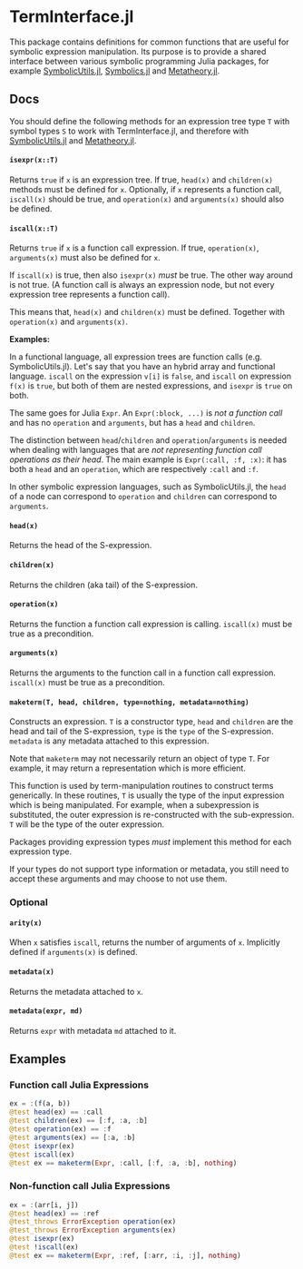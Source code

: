 # TermInterface.jl

This package contains definitions for common functions that are useful for symbolic expression manipulation.
Its purpose is to provide a shared interface between various symbolic programming Julia packages, for example 
[SymbolicUtils.jl](https://github.com/JuliaSymbolics/SymbolicUtils.jl), [Symbolics.jl](https://github.com/JuliaSymbolics/Symbolics.jl) and [Metatheory.jl](https://github.com/0x0f0f0f/Metatheory.jl).

## Docs
You should define the following methods for an expression tree type `T` with symbol types `S` to  work
with TermInterface.jl, and therefore with [SymbolicUtils.jl](https://github.com/JuliaSymbolics/SymbolicUtils.jl) 
and [Metatheory.jl](https://github.com/0x0f0f0f/Metatheory.jl).

#### `isexpr(x::T)` 

Returns `true` if `x` is an expression tree. If true, `head(x)` and `children(x)` methods must be defined for `x`.
Optionally, if `x` represents a function call, `iscall(x)` should be true, and `operation(x)` and `arguments(x)` should also be defined. 

#### `iscall(x::T)`

Returns `true` if `x` is a function call expression. If true, `operation(x)`, `arguments(x)`
must also be defined for `x`.

If `iscall(x)` is true, then also `isexpr(x)` *must* be true. The other way around is not true.
(A function call is always an expression node, but not every expression tree represents a function call).

This means that, `head(x)` and `children(x)` must be defined. Together
with `operation(x)` and `arguments(x)`. 

**Examples:** 

In a functional language, all expression trees are function calls (e.g. SymbolicUtils.jl).
Let's say that you have an hybrid array and functional language. `iscall` on the expression `v[i]`
is `false`, and `iscall` on expression `f(x)` is `true`, but both of them are nested
expressions, and `isexpr` is `true` on both.

The same goes for Julia `Expr`. An `Expr(:block, ...)` is *not a function call*
and has no `operation` and `arguments`, but has a `head` and `children`.


The distinction between `head`/`children` and `operation`/`arguments` is needed 
when dealing with languages that are *not representing function call operations as their head*.
The main example is  `Expr(:call, :f, :x)`: it has both a `head` and an `operation`, which are
respectively `:call` and `:f`.

In other symbolic expression languages, such as SymbolicUtils.jl, the `head` of a node 
can correspond to `operation` and `children` can correspond to `arguments`.

#### `head(x)`

Returns the head of the S-expression.

#### `children(x)`

Returns the children (aka tail) of the S-expression.

#### `operation(x)`

Returns the function a function call expression is calling. `iscall(x)` must be
true as a precondition.

#### `arguments(x)`

Returns the arguments to the function call in a function call expression.
`iscall(x)` must be true as a precondition.

#### `maketerm(T, head, children, type=nothing, metadata=nothing)`

Constructs an expression. `T` is a constructor type, `head` and `children` are
the head and tail of the S-expression, `type` is the `type` of the S-expression.
`metadata` is any metadata attached to this expression.

Note that `maketerm` may not necessarily return an object of type `T`. For example,
it may return a representation which is more efficient.

This function is used by term-manipulation routines to construct terms generically.
In these routines, `T` is usually the type of the input expression which is being manipulated.
For example, when a subexpression is substituted, the outer expression is re-constructed with
the sub-expression. `T` will be the type of the outer expression.

Packages providing expression types _must_ implement this method for each expression type.

If your types do not support type information or metadata, you still need to accept
these arguments and may choose to not use them.


### Optional

#### `arity(x)`

When `x` satisfies `iscall`, returns the number of arguments of `x`.
Implicitly defined if `arguments(x)` is defined.


#### `metadata(x)`

Returns the metadata attached to `x`.

####  `metadata(expr, md)`

Returns `expr` with metadata `md` attached to it.

## Examples

### Function call Julia Expressions

```julia 
ex = :(f(a, b))
@test head(ex) == :call
@test children(ex) == [:f, :a, :b]
@test operation(ex) == :f
@test arguments(ex) == [:a, :b]
@test isexpr(ex)
@test iscall(ex)
@test ex == maketerm(Expr, :call, [:f, :a, :b], nothing)
```


### Non-function call Julia Expressions

```julia 
ex = :(arr[i, j])
@test head(ex) == :ref
@test_throws ErrorException operation(ex)
@test_throws ErrorException arguments(ex)
@test isexpr(ex)
@test !iscall(ex)
@test ex == maketerm(Expr, :ref, [:arr, :i, :j], nothing)
```